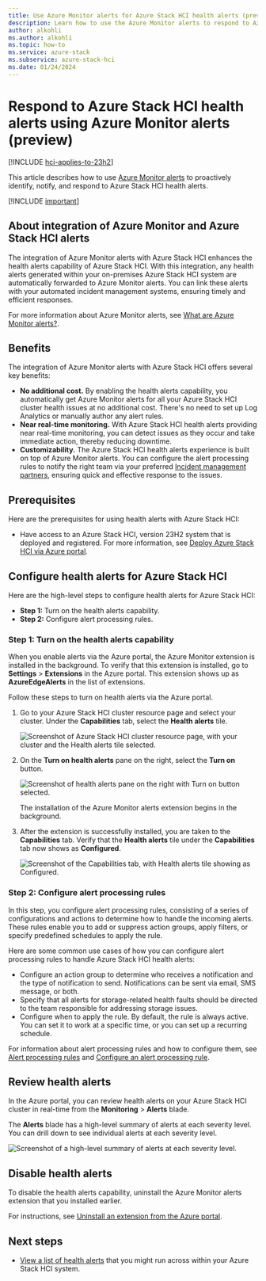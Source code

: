 ```yaml
---
title: Use Azure Monitor alerts for Azure Stack HCI health alerts (preview)
description: Learn how to use the Azure Monitor alerts to respond to Azure Stack HCI health alerts.(preview)
author: alkohli
ms.author: alkohli
ms.topic: how-to
ms.service: azure-stack
ms.subservice: azure-stack-hci
ms.date: 01/24/2024
---
```


# Respond to Azure Stack HCI health alerts using Azure Monitor alerts (preview)

[!INCLUDE [hci-applies-to-23h2](../../includes/hci-applies-to-23h2.md)]

This article describes how to use [Azure Monitor alerts](/azure/azure-monitor/alerts/alerts-overview) to proactively identify, notify, and respond to Azure Stack HCI health alerts.

[!INCLUDE [important](../../includes/hci-preview.md)]

## About integration of Azure Monitor and Azure Stack HCI alerts

The integration of Azure Monitor alerts with Azure Stack HCI enhances the health alerts capability of Azure Stack HCI. With this integration, any health alerts generated within your on-premises Azure Stack HCI system are automatically forwarded to Azure Monitor alerts. You can link these alerts with your automated incident management systems, ensuring timely and efficient responses.

For more information about Azure Monitor alerts, see [What are Azure Monitor alerts?](/azure/azure-monitor/alerts/alerts-overview).

## Benefits

The integration of Azure Monitor alerts with Azure Stack HCI offers several key benefits:

- **No additional cost.** By enabling the health alerts capability, you automatically get Azure Monitor alerts for all your Azure Stack HCI cluster health issues at no additional cost. There's no need to set up Log Analytics or manually author any alert rules.
- **Near real-time monitoring.** With Azure Stack HCI health alerts providing near real-time monitoring, you can detect issues as they occur and take immediate action, thereby reducing downtime.
- **Customizability.** The Azure Stack HCI health alerts experience is built on top of Azure Monitor alerts. You can configure the alert processing rules to notify the right team via your preferred [Incident management partners](/azure/azure-monitor/partners), ensuring quick and effective response to the issues.

## Prerequisites  

Here are the prerequisites for using health alerts with Azure Stack HCI:

- Have access to an Azure Stack HCI, version 23H2 system that is deployed and registered. For more information, see [Deploy Azure Stack HCI via Azure portal](../deploy/deploy-via-portal.md).

## Configure health alerts for Azure Stack HCI

Here are the high-level steps to configure health alerts for Azure Stack HCI:

- **Step 1:** Turn on the health alerts capability.
- **Step 2:** Configure alert processing rules.

### Step 1: Turn on the health alerts capability

When you enable alerts via the Azure portal, the Azure Monitor extension is installed in the background. To verify that this extension is installed, go to **Settings** > **Extensions** in the Azure portal. This extension shows up as **AzureEdgeAlerts** in the list of extensions.

Follow these steps to turn on health alerts via the Azure portal.

1. Go to your Azure Stack HCI cluster resource page and select your cluster. Under the **Capabilities** tab, select the **Health alerts** tile.

   ![Screenshot of Azure Stack HCI cluster resource page, with your cluster and the Health alerts tile selected.](./media/health-alerts-via-azure-monitor-alerts/alerts-tile-1.png)

2. On the **Turn on health alerts** pane on the right, select the **Turn on** button.  

   ![Screenshot of health alerts pane on the right with Turn on button selected.](./media/health-alerts-via-azure-monitor-alerts/turn-on-health-alerts-2.png)

   The installation of the Azure Monitor alerts extension begins in the background.

3. After the extension is successfully installed, you are taken to the **Capabilities** tab. Verify that the **Health alerts** tile under the **Capabilities** tab now shows as **Configured**.

   ![Screenshot of the Capabilities tab, with Health alerts tile showing as Configured.](./media/health-alerts-via-azure-monitor-alerts/health-alerts-are-configured-3.png)

### Step 2: Configure alert processing rules

In this step, you configure alert processing rules, consisting of a series of configurations and actions to determine how to handle the incoming alerts. These rules enable you to add or suppress action groups, apply filters, or specify predefined schedules to apply the rule.

Here are some common use cases of how you can configure alert processing rules to handle Azure Stack HCI health alerts:

- Configure an action group to determine who receives a notification and the type of notification to send. Notifications can be sent via email, SMS message, or both.
- Specify that all alerts for storage-related health faults should be directed to the team responsible for addressing storage issues.
- Configure when to apply the rule. By default, the rule is always active. You can set it to work at a specific time, or you can set up a recurring schedule.

For information about alert processing rules and how to configure them, see [Alert processing rules](/azure/azure-monitor/alerts/alerts-processing-rules?tabs=portal) and [Configure an alert processing rule](/azure/azure-monitor/alerts/alerts-processing-rules?tabs=portal#configure-an-alert-processing-rule).

## Review health alerts

In the Azure portal, you can review health alerts on your Azure Stack HCI cluster in real-time from the **Monitoring** > **Alerts** blade.

The **Alerts** blade has a high-level summary of alerts at each severity level. You can drill down to see individual alerts at each severity level.

   ![Screenshot of a high-level summary of alerts at each severity level.](./media/health-alerts-via-azure-monitor-alerts/health-alerts-summary-4.png)

<!--The **Overview** page of your Azure Stack HCI cluster resource page also displays the alerts.

   ![Screenshot of the Overview page of your Azure Stack HCI cluster resource page with the alerts displayed.](./media/health-alerts-via-azure-monitor-alerts/health-alerts-summary-5.png)-->

## Disable health alerts

To disable the health alerts capability, uninstall the Azure Monitor alerts extension that you installed earlier.

For instructions, see [Uninstall an extension from the Azure portal](./arc-extension-management.md#uninstall-an-extension).

## Next steps

- [View a list of health alerts](./health-service-faults.md) that you might run across within your Azure Stack HCI system.
